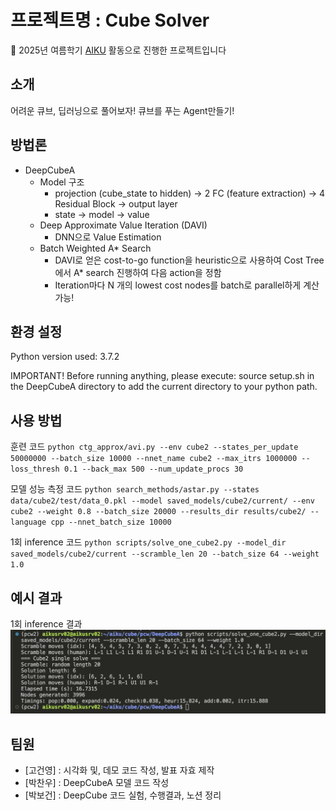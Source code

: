 # 프로젝트명 : Cube Solver

📢 2025년 여름학기 [AIKU](https://github.com/AIKU-Official) 활동으로 진행한 프로젝트입니다

## 소개
어려운 큐브, 딥러닝으로 풀어보자! 큐브를 푸는 Agent만들기!

## 방법론
- DeepCubeA
    - Model 구조
        - projection (cube_state to hidden) → 2 FC (feature extraction) → 4 Residual Block → output layer
        - state → model → value
    - Deep Approximate Value Iteration (DAVI)
        - DNN으로 Value Estimation
    - Batch Weighted A* Search
        - DAVI로 얻은 cost-to-go function을 heuristic으로 사용하여 Cost Tree에서 A* search 진행하여 다음 action을 정함
        - Iteration마다 N 개의 lowest cost nodes를 batch로 parallel하게 계산 가능!

## 환경 설정

Python version used: 3.7.2

IMPORTANT! Before running anything, please execute: source setup.sh in the DeepCubeA directory to add the current directory to your python path.

## 사용 방법
훈련 코드
`python ctg_approx/avi.py --env cube2 --states_per_update 50000000 --batch_size 10000 --nnet_name cube2 --max_itrs 1000000 --loss_thresh 0.1 --back_max 500 --num_update_procs 30`

모델 성능 측정 코드
`python search_methods/astar.py --states data/cube2/test/data_0.pkl --model saved_models/cube2/current/ --env cube2 --weight 0.8 --batch_size 20000 --results_dir results/cube2/ --language cpp --nnet_batch_size 10000`

1회 inference 코드
`python scripts/solve_one_cube2.py --model_dir saved_models/cube2/current --scramble_len 20 --batch_size 64 --weight 1.0`

## 예시 결과
1회 inference 결과
![예시 결과 사진](https://github.com/AIKU-Official/25_S_cubesolver/blob/master/Result_Image.png?raw=true)

## 팀원

- [고건영] : 시각화 및, 데모 코드 작성, 발표 자효 제작
- [박찬우] : DeepCubeA 모델 코드 작성
- [박보건] : DeepCube 코드 실험, 수행결과, 노션 정리
